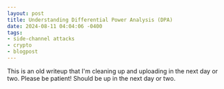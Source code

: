 ```yaml
---
layout: post
title: Understanding Differential Power Analysis (DPA)
date: 2024-08-11 04:04:06 -0400
tags: 
- side-channel attacks
- crypto
- blogpost
---
```


This is an old writeup that I'm cleaning up and uploading in the next day or two. Please be patient! Should be up in the next day or two. 